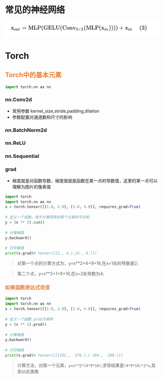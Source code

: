 # 常见的神经网络
![](./imgs/mixtransformer.png)
# Torch

<h2 style="color: #ed7d31">Torch中的基本元素</h2>

``` python
import torch.nn as nn
```

### nn.Conv2d
- 常用参数 kernel_size,stride,padding,dilation
- 参数配置对通道数和尺寸的影响
### nn.BatchNorm2d


### nn.ReLU
### nn.Sequential
### grad
- 梯度就是对函数导数，梯度值就是函数在某一点的导数值，这里的某一点可以理解为图片的像素值
``` python
import torch
import torch.nn as nn
x = torch.tensor([[1.0, 2.0], [3.0, 4.0]], requires_grad=True)

# 定义一个函数，用于计算矩阵的某个元素的平方和
y = (x ** 2).sum()

# 计算梯度
y.backward()

# 打印梯度
print(x.grad)# tensor([[2., 4.],[6., 8.]])
```

> 对第一个点的计算方式为，y=x**2+4+9+16,在x=1处的导数是2;

> 第二个点，y=x**2+1+9+16,在x=2处导数为4;

<h3 style="color: #ed7d31">如果函数表达式改变</h3>

``` python
import torch
import torch.nn as nn
x = torch.tensor([[1.0, 2.0], [3.0, 4.0]], requires_grad=True)

# 定义一个函数 prod为乘积
y = (x ** 2).prod()

# 计算梯度
y.backward()

# 打印梯度
print(x.grad)# tensor([[1152.,  576.],[ 384.,  288.]])
```
> 计算方法，对第一个元素，`y=x**2*(4*9*16)`,求导结果是`(4*9*16)*2*x`,其余以此类推
